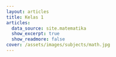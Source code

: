 ```yaml
---
layout: articles
title: Kelas 1
articles:
  data_source: site.matematika
  show_excerpt: true
  show_readmore: false
cover: /assets/images/subjects/math.jpg
---
```

